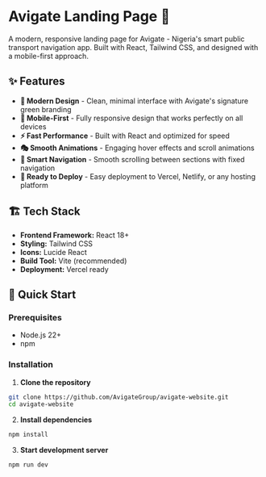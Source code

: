 # Avigate Landing Page 🚀

A modern, responsive landing page for Avigate - Nigeria's smart public transport navigation app. Built with React, Tailwind CSS, and designed with a mobile-first approach.


## ✨ Features

- **🎨 Modern Design** - Clean, minimal interface with Avigate's signature green branding
- **📱 Mobile-First** - Fully responsive design that works perfectly on all devices
- **⚡ Fast Performance** - Built with React and optimized for speed
- **🎭 Smooth Animations** - Engaging hover effects and scroll animations
- **🧭 Smart Navigation** - Smooth scrolling between sections with fixed navigation
- **🚀 Ready to Deploy** - Easy deployment to Vercel, Netlify, or any hosting platform

## 🏗️ Tech Stack

- **Frontend Framework:** React 18+
- **Styling:** Tailwind CSS
- **Icons:** Lucide React
- **Build Tool:** Vite (recommended)
- **Deployment:** Vercel ready

## 🚀 Quick Start

### Prerequisites

- Node.js 22+ 
- npm

### Installation

1. **Clone the repository**
```bash
git clone https://github.com/AvigateGroup/avigate-website.git
cd avigate-website
```

2. **Install dependencies**
```bash
npm install
```

3. **Start development server**
```bash
npm run dev
```



